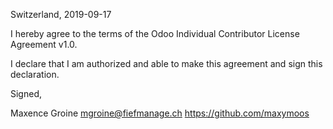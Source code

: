 Switzerland, 2019-09-17

I hereby agree to the terms of the Odoo Individual Contributor License
Agreement v1.0.

I declare that I am authorized and able to make this agreement and sign this
declaration.

Signed,

Maxence Groine mgroine@fiefmanage.ch https://github.com/maxymoos
